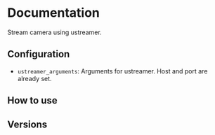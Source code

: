 # Documentation

Stream camera using ustreamer.

## Configuration

- `ustreamer_arguments`: Arguments for ustreamer. Host and port are already set.

## How to use

## Versions
